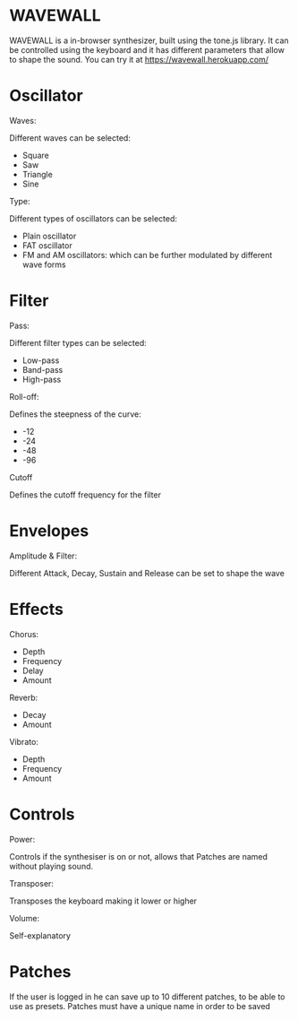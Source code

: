# WAVEWALL

WAVEWALL is a in-browser synthesizer, built using the tone.js library.
It can be controlled using the keyboard and it has different parameters that allow to shape the sound.
You can try it at https://wavewall.herokuapp.com/

# Oscillator


Waves:

Different waves can be selected:
- Square
- Saw
- Triangle
- Sine

Type:

Different types of oscillators can be selected:
- Plain oscillator
- FAT oscillator
- FM and AM oscillators: which can be further modulated by different wave forms

# Filter


Pass:

Different filter types can be selected:
- Low-pass
- Band-pass
- High-pass

Roll-off:

Defines the steepness of the curve:
- -12
- -24
- -48
- -96

Cutoff

Defines the cutoff frequency for the filter


# Envelopes

Amplitude & Filter:

Different Attack, Decay, Sustain and Release can be set to shape the wave


# Effects

Chorus:
- Depth
- Frequency
- Delay
- Amount

Reverb:
- Decay
- Amount

Vibrato:
- Depth
- Frequency
- Amount


# Controls

Power:

Controls if the synthesiser is on or not, allows that Patches are named without playing sound.

Transposer:

Transposes the keyboard making it lower or higher

Volume:

Self-explanatory


# Patches

If the user is logged in he can save up to 10 different patches, to be able to use as presets.
Patches must have a unique name in order to be saved



